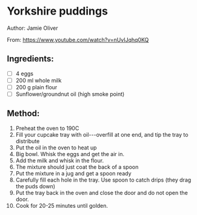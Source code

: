 # Yorkshire puddings

Author: Jamie Oliver

From: https://www.youtube.com/watch?v=nUvIJqhq0KQ

## Ingredients:
- [ ] 4 eggs
- [ ] 200 ml whole milk
- [ ] 200 g plain flour
- [ ] Sunflower/groundnut oil (high smoke point)

## Method:
1. Preheat the oven to 190C
2. Fill your cupcake tray with oil---overfill at one end, and tip the tray to distribute
3. Put the oil in the oven to heat up
4. Big bowl. Whisk the eggs and get the air in.
5. Add the milk and whisk in the flour.
6. The mixture should just coat the back of a spoon
7. Put the mixture in a jug and get a spoon ready
8. Carefully fill each hole in the tray. Use spoon to catch drips (they drag the puds down)
9. Put the tray back in the oven and close the door and do not open the door.
10. Cook for 20-25 minutes until golden.